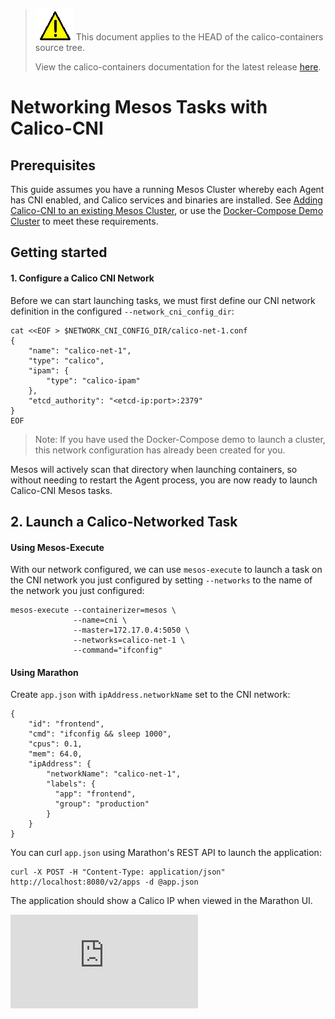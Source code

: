<!--- master only -->
> ![warning](../images/warning.png) This document applies to the HEAD of the calico-containers source tree.
>
> View the calico-containers documentation for the latest release [here](https://github.com/projectcalico/calico-containers/blob/v0.21.0/README.md).
<!--- else
> You are viewing the calico-containers documentation for release **release**.
<!--- end of master only -->

# Networking Mesos Tasks with Calico-CNI

## Prerequisites
This guide assumes you have a running Mesos Cluster whereby each Agent has
CNI enabled, and Calico services and binaries are installed. See [Adding Calico-CNI to an existing Mesos Cluster](ManualInstallCalicoCNI.md), or use the [Docker-Compose Demo Cluster](cni-compose-demo/) to meet these requirements.

## Getting started

#### 1. Configure a Calico CNI Network
Before we can start launching tasks, we must first define our CNI network definition in the configured  `--network_cni_config_dir`:
```
cat <<EOF > $NETWORK_CNI_CONFIG_DIR/calico-net-1.conf
{
    "name": "calico-net-1",
    "type": "calico",
    "ipam": {
        "type": "calico-ipam"
    },
    "etcd_authority": "<etcd-ip:port>:2379"
}
EOF
```
> Note: If you have used the Docker-Compose demo to launch a cluster, this network configuration has already been created for you.

Mesos will actively scan that directory when launching containers, so without needing to restart the Agent process, you are now ready to launch Calico-CNI Mesos tasks.

## 2. Launch a Calico-Networked Task
#### Using Mesos-Execute
With our network configured, we can use `mesos-execute` to launch a task on the CNI network you just configured by setting `--networks` to the name of the network you just configured:
```
mesos-execute --containerizer=mesos \
              --name=cni \
              --master=172.17.0.4:5050 \
              --networks=calico-net-1 \
              --command="ifconfig"
```

#### Using Marathon
Create `app.json` with `ipAddress.networkName` set to the CNI network:
```
{
    "id": "frontend",
    "cmd": "ifconfig && sleep 1000",
    "cpus": 0.1,
    "mem": 64.0,
    "ipAddress": {
        "networkName": "calico-net-1",
        "labels": {
          "app": "frontend",
          "group": "production"
        }
    }
}
```
You can curl `app.json` using Marathon's REST API to launch
the application:

```
curl -X POST -H "Content-Type: application/json" http://localhost:8080/v2/apps -d @app.json
```

The application should show a Calico IP when viewed in the Marathon UI.

[calico-slack]: https://slack.projectcalico.org/
[marathon-ip-per-task-doc]: https://github.com/mesosphere/marathon/blob/v0.14.0/docs/docs/ip-per-task.md
[![Analytics](https://calico-ga-beacon.appspot.com/UA-52125893-3/calico-containers/docs/mesos/UsageGuideUnifiedCNI.md?pixel)](https://github.com/igrigorik/ga-beacon)
